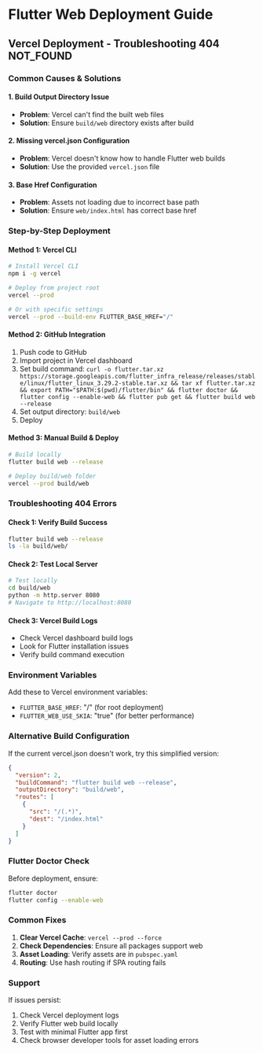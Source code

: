 # Flutter Web Deployment Guide

## Vercel Deployment - Troubleshooting 404 NOT_FOUND

### Common Causes & Solutions

#### 1. **Build Output Directory Issue**
- **Problem**: Vercel can't find the built web files
- **Solution**: Ensure `build/web` directory exists after build

#### 2. **Missing vercel.json Configuration**
- **Problem**: Vercel doesn't know how to handle Flutter web builds
- **Solution**: Use the provided `vercel.json` file

#### 3. **Base Href Configuration**
- **Problem**: Assets not loading due to incorrect base path
- **Solution**: Ensure `web/index.html` has correct base href

### Step-by-Step Deployment

#### Method 1: Vercel CLI
```bash
# Install Vercel CLI
npm i -g vercel

# Deploy from project root
vercel --prod

# Or with specific settings
vercel --prod --build-env FLUTTER_BASE_HREF="/"
```

#### Method 2: GitHub Integration
1. Push code to GitHub
2. Import project in Vercel dashboard
3. Set build command: `curl -o flutter.tar.xz https://storage.googleapis.com/flutter_infra_release/releases/stable/linux/flutter_linux_3.29.2-stable.tar.xz && tar xf flutter.tar.xz && export PATH="$PATH:$(pwd)/flutter/bin" && flutter doctor && flutter config --enable-web && flutter pub get && flutter build web --release`
4. Set output directory: `build/web`
5. Deploy

#### Method 3: Manual Build & Deploy
```bash
# Build locally
flutter build web --release

# Deploy build/web folder
vercel --prod build/web
```

### Troubleshooting 404 Errors

#### Check 1: Verify Build Success
```bash
flutter build web --release
ls -la build/web/
```

#### Check 2: Test Local Server
```bash
# Test locally
cd build/web
python -m http.server 8080
# Navigate to http://localhost:8080
```

#### Check 3: Vercel Build Logs
- Check Vercel dashboard build logs
- Look for Flutter installation issues
- Verify build command execution

### Environment Variables

Add these to Vercel environment variables:
- `FLUTTER_BASE_HREF`: "/" (for root deployment)
- `FLUTTER_WEB_USE_SKIA`: "true" (for better performance)

### Alternative Build Configuration

If the current vercel.json doesn't work, try this simplified version:

```json
{
  "version": 2,
  "buildCommand": "flutter build web --release",
  "outputDirectory": "build/web",
  "routes": [
    {
      "src": "/(.*)",
      "dest": "/index.html"
    }
  ]
}
```

### Flutter Doctor Check

Before deployment, ensure:
```bash
flutter doctor
flutter config --enable-web
```

### Common Fixes

1. **Clear Vercel Cache**: `vercel --prod --force`
2. **Check Dependencies**: Ensure all packages support web
3. **Asset Loading**: Verify assets are in `pubspec.yaml`
4. **Routing**: Use hash routing if SPA routing fails

### Support

If issues persist:
1. Check Vercel deployment logs
2. Verify Flutter web build locally
3. Test with minimal Flutter app first
4. Check browser developer tools for asset loading errors